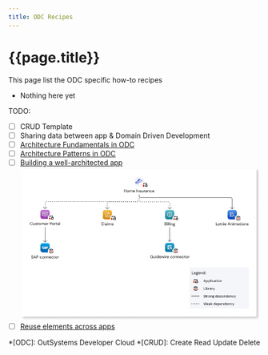 ```yaml
---
title: ODC Recipes
---
```

# {{page.title}}

This page list the ODC specific how-to recipes

* Nothing here yet

TODO:

* [ ] CRUD Template
* [ ] Sharing data between app & Domain Driven Development
* [ ] [Architecture Fundamentals in ODC]
* [ ] [Architecture Patterns in ODC]
* [ ] [Building a well-architected app] ![architecture diagram](/ODC-recipes/images/the-final-architecture-diag.png)
* [ ] [Reuse elements across apps]

[Architecture Fundamentals in ODC]:https://learn.outsystems.com/training/journeys/architecture-fundamentals-559
[Architecture Patterns in ODC]: https://learn.outsystems.com/training/journeys/architecture-patterns-581
[Building a well-architected app]: https://success.outsystems.com/documentation/outsystems_developer_cloud/building_apps/app_architecture/building_a_well_architected_app/
[Reuse elements across apps]: https://success.outsystems.com/documentation/outsystems_developer_cloud/building_apps/app_architecture/reuse_elements_across_apps/

*[ODC]: OutSystems Developer Cloud
*[CRUD]: Create Read Update Delete

